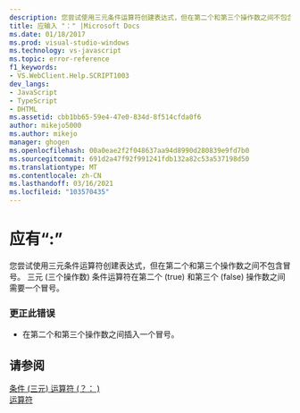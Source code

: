 ```yaml
---
description: 您尝试使用三元条件运算符创建表达式，但在第二个和第三个操作数之间不包含冒号。
title: 应输入 "：" |Microsoft Docs
ms.date: 01/18/2017
ms.prod: visual-studio-windows
ms.technology: vs-javascript
ms.topic: error-reference
f1_keywords:
- VS.WebClient.Help.SCRIPT1003
dev_langs:
- JavaScript
- TypeScript
- DHTML
ms.assetid: cbb1bb65-59e4-47e0-834d-8f514cfda0f6
author: mikejo5000
ms.author: mikejo
manager: ghogen
ms.openlocfilehash: 00a0eae2f2f048637aa94d8990d280839e9fd7b0
ms.sourcegitcommit: 691d2a47f92f991241fdb132a82c53a537198d50
ms.translationtype: MT
ms.contentlocale: zh-CN
ms.lasthandoff: 03/16/2021
ms.locfileid: "103570435"
---
```

# <a name="expected-"></a>应有“:”
您尝试使用三元条件运算符创建表达式，但在第二个和第三个操作数之间不包含冒号。 三元 (三个操作数) 条件运算符在第二个 (true) 和第三个 (false) 操作数之间需要一个冒号。  
  
### <a name="to-correct-this-error"></a>更正此错误  
  
- 在第二个和第三个操作数之间插入一个冒号。  
  
## <a name="see-also"></a>请参阅  
 [条件 (三元) 运算符 (？： ) ](https://developer.mozilla.org/docs/Web/JavaScript/Reference/Operators/Conditional_Operator)   
 [运算符](https://developer.mozilla.org/docs/Learn/Getting_started_with_the_web/JavaScript_basics)
